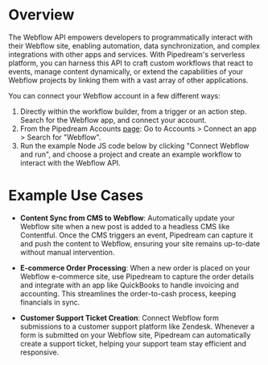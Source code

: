 # Overview

The Webflow API empowers developers to programmatically interact with their Webflow site, enabling automation, data synchronization, and complex integrations with other apps and services. With Pipedream's serverless platform, you can harness this API to craft custom workflows that react to events, manage content dynamically, or extend the capabilities of your Webflow projects by linking them with a vast array of other applications.

You can connect your Webflow account in a few different ways:
1. Directly within the workflow builder, from a trigger or an action step. Search for the Webflow app, and connect your account.
2. From the Pipedream Accounts [page](https://pipedream.com/accounts): Go to Accounts > Connect an app > Search for "Webflow".
3. Run the example Node JS code below by clicking "Connect Webflow and run", and choose a project and create an example workflow to interact with the Webflow API.

# Example Use Cases

- **Content Sync from CMS to Webflow**: Automatically update your Webflow site when a new post is added to a headless CMS like Contentful. Once the CMS triggers an event, Pipedream can capture it and push the content to Webflow, ensuring your site remains up-to-date without manual intervention.

- **E-commerce Order Processing**: When a new order is placed on your Webflow e-commerce site, use Pipedream to capture the order details and integrate with an app like QuickBooks to handle invoicing and accounting. This streamlines the order-to-cash process, keeping financials in sync.

- **Customer Support Ticket Creation**: Connect Webflow form submissions to a customer support platform like Zendesk. Whenever a form is submitted on your Webflow site, Pipedream can automatically create a support ticket, helping your support team stay efficient and responsive.
